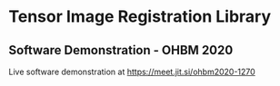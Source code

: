 # Tensor Image Registration Library
## Software Demonstration - OHBM 2020

Live software demonstration at https://meet.jit.si/ohbm2020-1270
